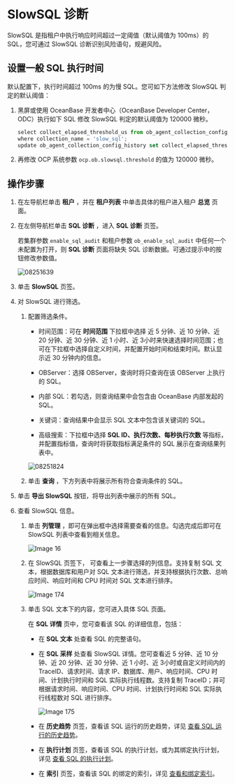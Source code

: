 SlowSQL 诊断
===============================

SlowSQL 是指租户中执行响应时间超过一定阈值（默认阈值为 100ms）的 SQL，您可通过 SlowSQL 诊断识别风险语句，规避风险。

设置一般 SQL 执行时间
----------------------------------

默认配置下，执行时间超过 100ms 的为慢 SQL。您可如下方法修改 SlowSQL 判定的默认阈值：

1. 黑屏或使用 OceanBase 开发者中心（OceanBase Developer Center，ODC）执行如下 SQL 修改 SlowSQL 判定的默认阈值为 120000 微秒。

   ```javascript
   select collect_elapsed_threshold_us from ob_agent_collection_config_history 
   where collection_name = 'slow_sql';
   update ob_agent_collection_config_history set collect_elapsed_threshold_us = 120000 where collection_name = 'slow_sql';
   ```

2. 再修改 OCP 系统参数 `ocp.ob.slowsql.threshold` 的值为 120000 微秒。

**操作步骤**
-----------------------------

1. 在左导航栏单击 **租户** ，并在 **租户列表** 中单击具体的租户进入租户 **总览** 页面。

2. 在左侧导航栏单击 **SQL 诊断** ，进入 **SQL 诊断** 页签。

   若集群参数 `enable_sql_audit` 和租户参数 `ob_enable_sql_audit` 中任何一个未配置为打开，则 **SQL 诊断** 页面将缺失 SQL 诊断数据。可通过提示中的按钮修改参数值。

   ![08251639](https://help-static-aliyun-doc.aliyuncs.com/assets/img/zh-CN/3045889261/p312416.png)

3. 单击 **SlowSQL** 页签。

4. 对 SlowSQL 进行筛选。

   1. 配置筛选条件。

      * 时间范围：可在 **时间范围** 下拉框中选择 近 5 分钟、近 10 分钟、近 20 分钟、近 30 分钟、近 1 小时、近 3小时来快速选择时间范围；也可在下拉框中选择自定义时间，并配置开始时间和结束时间。默认显示近 30 分钟内的信息。

      * OBServer：选择 OBServer，查询时将只查询在该 OBServer 上执行的 SQL。

      * 内部 SQL：若勾选，则查询结果中会包含由 OceanBase 内部发起的 SQL。

      * 关键词：查询结果中会显示 SQL 文本中包含该关键词的 SQL。

      * 高级搜索：下拉框中选择 **SQL ID、执行次数、每秒执行次数** 等指标，并配置指标值，查询时将获取指标满足条件的 SQL 展示在查询结果列表中。

      ![08251824](https://help-static-aliyun-doc.aliyuncs.com/assets/img/zh-CN/5063421361/p312510.png)

   2. 单击 **查询** ，下方列表中将展示所有符合查询条件的 SQL。

5. 单击 **导出 SlowSQL** 按钮，将导出列表中展示的所有 SQL。

6. 查看 SlowSQL 信息。

   1. 单击 **列管理** ，即可在弹出框中选择需要查看的信息。勾选完成后即可在 SlowSQL 列表中查看到相关信息。

      ![Image 16](https://help-static-aliyun-doc.aliyuncs.com/assets/img/zh-CN/5661489461/p429714.png)

   2. 在 SlowSQL 页签下， 可查看上一步骤选择的列信息。支持复制 SQL 文本，根据数据库和用户对 SQL 文本进行筛选，并支持根据执行次数、总响应时间、响应时间和 CPU 时间对 SQL 文本进行排序。

      ![Image 174](https://obbusiness-private.oss-cn-shanghai.aliyuncs.com/doc/img/ocp/slowsql1.png)

   3. 单击 SQL 文本下的内容，您可进入具体 SQL 页面。

      在 **SQL 详情** 页中，您可查看该 SQL 的详细信息，包括：

      * 在 **SQL 文本** 处查看 SQL 的完整语句。

      * 在 **SQL 采样** 处查看 SlowSQL 详情。您可查看近 5 分钟、近 10 分钟、近 20 分钟、近 30 分钟、近 1 小时、近 3小时或自定义时间内的 TraceID、请求时间、请求 IP、数据库、用户、响应时间、CPU 时间、计划执行时间和 SQL 实际执行线程数。支持复制 TraceID；并可根据请求时间、响应时间、CPU 时间、计划执行时间和 SQL 实际执行线程数对 SQL 进行排序。

        ![Image 175](https://obbusiness-private.oss-cn-shanghai.aliyuncs.com/doc/img/ocp/401/SQL%E9%87%87%E6%A0%B71.png)

      * 在 **历史趋势** 页签，查看该 SQL 运行的历史趋势，详见 [查看 SQL 运行的历史趋势](5.view-sql-details.md)。

      * 在 **执行计划** 页签，查看该 SQL 的执行计划，或为其绑定执行计划，详见 [查看 SQL 的执行计划](5.view-sql-details.md)。

      * 在 **索引** 页签，查看该 SQL 的绑定的索引，详见 [查看和绑定索引](5.view-sql-details.md)。
